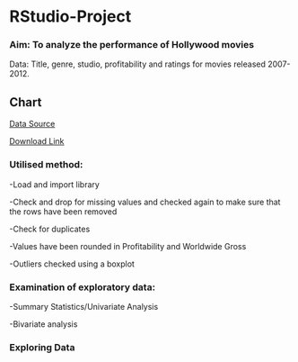 # RStudio-Project

### Aim: To analyze the performance of Hollywood movies

Data: Title, genre, studio, profitability and ratings for movies released 2007-2012.

## Chart



[Data Source](InformationIsBeautiful.net)

[Download Link](https://public.tableau.com/app/sample-data/HollywoodsMostProfitableStories.csv)

### Utilised method:

-Load and import library

-Check and drop for missing values and checked again to make sure that the rows have been removed

-Check for duplicates

-Values have been rounded in Profitability and Worldwide Gross

-Outliers checked using a boxplot

### Examination of exploratory data:

-Summary Statistics/Univariate Analysis

-Bivariate analysis

### Exploring Data
